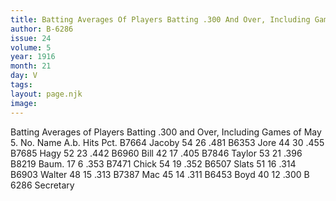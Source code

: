 ```yaml
---
title: Batting Averages Of Players Batting .300 And Over, Including Games Of May 5
author: B-6286
issue: 24
volume: 5
year: 1916
month: 21
day: V
tags:
layout: page.njk
image:
---
```

Batting Averages of Players Batting .300 and Over, Including Games of May 5.   No. Name A.b. Hits Pct. B7664 Jacoby 54 26 .481 B6353 Jore 44 30 .455 B7685 Hagy 52 23 .442 B6960 Bill 42 17 .405 B7846 Taylor 53 21 .396 B8219 Baum. 17 6 .353 B7471 Chick 54 19 .352 B6507 Slats 51 16 .314 B6903 Walter 48 15 .313 B7387 Mac 45 14 .311 B6453 Boyd 40 12 .300   B 6286 Secretary        

